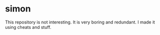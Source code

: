 # simon
This repository is not interesting. It is very boring and redundant. I made it using cheats and stuff.

